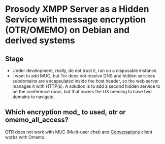 # Prosody XMPP Server as a Hidden Service with message encryption (OTR/OMEMO) on Debian and derived systems

## Stage

* Under development, really, do not trust it, run on a disposable instance.
* I want to add MUC, but Tor does not resolve DNS and hidden services subdomains are encapsulated inside the host header, so the web server manages it with HTTP(s). A solution is to add a second hidden service to be the conference room, but that lowers the UX needing to have two domains to navigate.

## Which encryption mod_ to used, otr or omemo_all_access?

OTR does not work with MUC (Multi-user chat) and [Conversations](https://conversations.im/) client works with Omemo.